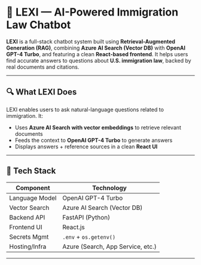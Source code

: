 # 🤖 LEXI — AI-Powered Immigration Law Chatbot

**LEXI** is a full-stack chatbot system built using **Retrieval-Augmented Generation (RAG)**, combining **Azure AI Search (Vector DB)** with **OpenAI GPT-4 Turbo**, and featuring a clean **React-based frontend**. It helps users find accurate answers to questions about **U.S. immigration law**, backed by real documents and citations.

---

## 🔍 What LEXI Does

LEXI enables users to ask natural-language questions related to immigration. It:

- Uses **Azure AI Search with vector embeddings** to retrieve relevant documents
- Feeds the context to **OpenAI GPT-4 Turbo** to generate answers
- Displays answers + reference sources in a clean **React UI**

---

## 🧠 Tech Stack

| Component       | Technology                        |
|----------------|------------------------------------|
| Language Model | OpenAI GPT-4 Turbo                 |
| Vector Search  | Azure AI Search (Vector DB)        |
| Backend API    | FastAPI (Python)                   |
| Frontend UI    | React.js                           |
| Secrets Mgmt   | `.env` + `os.getenv()`             |
| Hosting/Infra  | Azure (Search, App Service, etc.)  |

---


